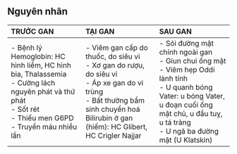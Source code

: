 ## Nguyên nhân  
| TRƯỚC GAN                                                                                                                                                                                                    | TẠI GAN                                                                                                                                                                                                                  | SAU GAN                                                                                                                                                                                                                                                            |  
|:--------------------------------------------------------------------------------------------------------------------------------------------------------------------------------------------------------------|:--------------------------------------------------------------------------------------------------------------------------------------------------------------------------------------------------------------------------|:-------------------------------------------------------------------------------------------------------------------------------------------------------------------------------------------------------------------------------------------------------------------|  
| - Bệnh lý Hemoglobin: HC hình liềm, HC hình bia, Thalassemia<div>- Cường lách nguyên phát và thứ phát</div><div>- Sốt rét</div><div>- Thiếu men G6PD</div><div>- Truyền máu nhiều lần</div> | - Viêm gan cấp do thuốc, do siêu vi<div>- Xơ gan do rượu, do siêu vi</div><div>- Áp xe gan do vi trùng</div><div>- Bất thường bẩm sinh chuyển hoá Bilirubin ở gan (hiếm): HC Glibert, HC Crigler Najjar</div> | - Sỏi đường mật chính ngoài gan<div>- Giun chui ống mật</div><div>- Viêm hẹp Oddi lành tính</div><div>- U quanh bóng Vater: u bóng Vater, u đoạn cuối ống mật chủ, u đầu tuỵ, u tá tràng</div><div>- U ngã ba đường mật (U Klatskin)</div> |  
